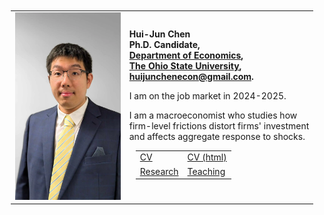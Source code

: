 <table border=0 width="100%" ID="Table2" style="margin: 10px;">
    <tr>
        <td align="center">
            <!--<a href="pix/ChenHuiJun.webp"><img SRC="pix/ChenHuiJun.webp" style="max-height:300px; max-width=300px"></a>-->
            <!--<a href="pix/ChenHuiJun_crop.webp"><img SRC="pix/ChenHuiJun_crop.webp" style="max-height:300px; max-width=300px"></a>-->
            <a href="pix/ChenHuiJun_crop.webp"><img SRC="pix/HJC_Career_4.webp" style="max-height:300px; max-width=300px"></a>
            <!--<a href="pix/HJC_TER2_crop.webp"><img SRC="pix/HJC_TER2_crop.webp" style="max-height:300px; max-width=100px"></a>-->
        </td>
        <td align="left">
            <b>Hui-Jun Chen</b><br>
            <b>Ph.D. Candidate,</b><br>
            <b><a href="https://economics.osu.edu/"> Department of Economics</a>, </b><br>
            <b><a href="http://www.osu.edu"> The Ohio State University</a>, </b><br>
            <!--<b><a href="mailto:chen.9260@buckeyemail.osu.edu">chen.9260@buckeyemail.osu.edu</a>. </b><br>-->
            <b><a href="mailto:huijunchenecon@gmail.com">huijunchenecon@gmail.com</a>. </b><br>
            <!--<b>307 Arps Hall, 1945 N High St </b><br>-->
            <!--<b>Columbus, Ohio, USA 43210</b>-->
            <p>I am on the job market in 2024-2025.</p>
            <p>I am a macroeconomist who studies how <br>
            firm-level frictions distort firms' investment <br>
            and affects aggregate response to shocks.</p>
            <table border=0 width="100%" ID="Table2" style="margin: 10px;">
                <tr>
                    <td align="left">
                        <a href="pdf/HJChenCV/HJChen-CV.pdf">CV</a>
                    </td>
                    <td align="left">
                        <a href="pdf/HJChenCV/HJChen-CV.html">CV (html)</a>
                    </td>
                    <!--<td align="left">-->
                    <!--    <a href="BonusDepreciation.html">JMP</a>-->
                    <!--</td>-->
                </tr>
                <tr>
                    <td align="left">
                        <a href="research.html">Research</a>
                    </td>
                    <td align="left">
                        <a href="teaching.html">Teaching</a>
                    </td>
                    <!--<td align="left">-->
                    <!--    <a href="blog.html">Blog</a>-->
                    <!--</td>-->
                </tr>
            </table>
        </td>
    </tr>
</table>
